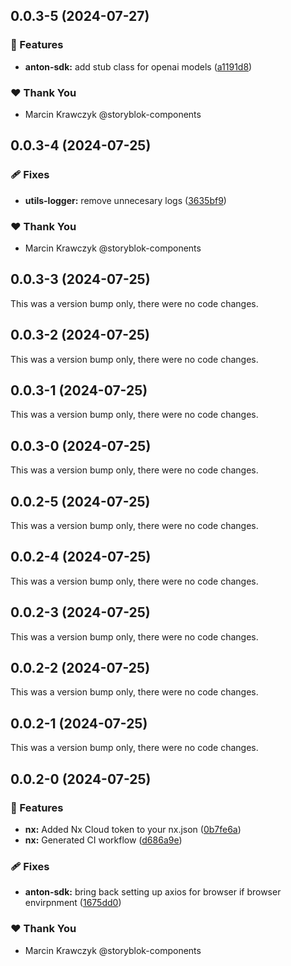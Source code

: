 ## 0.0.3-5 (2024-07-27)


### 🚀 Features

- **anton-sdk:** add stub class for openai models ([a1191d8](https://github.com/marckraw/anton-suite/commit/a1191d8))

### ❤️  Thank You

- Marcin Krawczyk @storyblok-components

## 0.0.3-4 (2024-07-25)


### 🩹 Fixes

- **utils-logger:** remove unnecesary logs ([3635bf9](https://github.com/marckraw/anton-suite/commit/3635bf9))

### ❤️  Thank You

- Marcin Krawczyk @storyblok-components

## 0.0.3-3 (2024-07-25)

This was a version bump only, there were no code changes.

## 0.0.3-2 (2024-07-25)

This was a version bump only, there were no code changes.

## 0.0.3-1 (2024-07-25)

This was a version bump only, there were no code changes.

## 0.0.3-0 (2024-07-25)

This was a version bump only, there were no code changes.

## 0.0.2-5 (2024-07-25)

This was a version bump only, there were no code changes.

## 0.0.2-4 (2024-07-25)

This was a version bump only, there were no code changes.

## 0.0.2-3 (2024-07-25)

This was a version bump only, there were no code changes.

## 0.0.2-2 (2024-07-25)

This was a version bump only, there were no code changes.

## 0.0.2-1 (2024-07-25)

This was a version bump only, there were no code changes.

## 0.0.2-0 (2024-07-25)


### 🚀 Features

- **nx:** Added Nx Cloud token to your nx.json ([0b7fe6a](https://github.com/marckraw/anton-suite/commit/0b7fe6a))
- **nx:** Generated CI workflow ([d686a9e](https://github.com/marckraw/anton-suite/commit/d686a9e))

### 🩹 Fixes

- **anton-sdk:** bring back setting up axios for browser if browser envirpnment ([1675dd0](https://github.com/marckraw/anton-suite/commit/1675dd0))

### ❤️  Thank You

- Marcin Krawczyk @storyblok-components